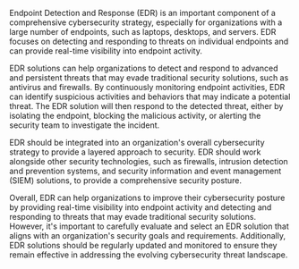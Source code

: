 Endpoint Detection and Response (EDR) is an important component of a comprehensive cybersecurity strategy, especially for organizations with a large number of endpoints, such as laptops, desktops, and servers. EDR focuses on detecting and responding to threats on individual endpoints and can provide real-time visibility into endpoint activity.

EDR solutions can help organizations to detect and respond to advanced and persistent threats that may evade traditional security solutions, such as antivirus and firewalls. By continuously monitoring endpoint activities, EDR can identify suspicious activities and behaviors that may indicate a potential threat. The EDR solution will then respond to the detected threat, either by isolating the endpoint, blocking the malicious activity, or alerting the security team to investigate the incident.

EDR should be integrated into an organization's overall cybersecurity strategy to provide a layered approach to security. EDR should work alongside other security technologies, such as firewalls, intrusion detection and prevention systems, and security information and event management (SIEM) solutions, to provide a comprehensive security posture.

Overall, EDR can help organizations to improve their cybersecurity posture by providing real-time visibility into endpoint activity and detecting and responding to threats that may evade traditional security solutions. However, it's important to carefully evaluate and select an EDR solution that aligns with an organization's security goals and requirements. Additionally, EDR solutions should be regularly updated and monitored to ensure they remain effective in addressing the evolving cybersecurity threat landscape.

